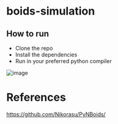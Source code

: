 # boids-simulation

## How to run
* Clone the repo
* Install the dependencies
* Run in your preferred python compiler

![image](https://github.com/rorisang123/boids-simulation/assets/71916368/cb0d3b0e-02f2-4070-8a46-771648e2ee59)

# References
https://github.com/Nikorasu/PyNBoids/
